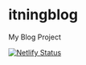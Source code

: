 # itningblog
My Blog Project

[![Netlify Status](https://api.netlify.com/api/v1/badges/b2a26d5f-f1d2-4999-acd8-1227043913ac/deploy-status)](https://app.netlify.com/sites/vigilant-roentgen-2e6ebb/deploys)
